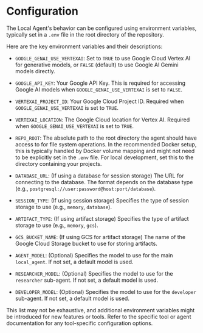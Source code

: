 # Configuration

The Local Agent's behavior can be configured using environment variables, typically set in a `.env` file in the root directory of the repository.

Here are the key environment variables and their descriptions:

*   `GOOGLE_GENAI_USE_VERTEXAI`: Set to `TRUE` to use Google Cloud Vertex AI for generative models, or `FALSE` (default) to use Google AI Gemini models directly.

*   `GOOGLE_API_KEY`: Your Google API Key. This is required for accessing Google AI models when `GOOGLE_GENAI_USE_VERTEXAI` is set to `FALSE`.

*   `VERTEXAI_PROJECT_ID`: Your Google Cloud Project ID. Required when `GOOGLE_GENAI_USE_VERTEXAI` is set to `TRUE`.

*   `VERTEXAI_LOCATION`: The Google Cloud location for Vertex AI. Required when `GOOGLE_GENAI_USE_VERTEXAI` is set to `TRUE`.

*   `REPO_ROOT`: The absolute path to the root directory the agent should have access to for file system operations. In the recommended Docker setup, this is typically handled by Docker volume mapping and might not need to be explicitly set in the `.env` file. For local development, set this to the directory containing your projects.

*   `DATABASE_URL`: (If using a database for session storage) The URL for connecting to the database. The format depends on the database type (e.g., `postgresql://user:password@host:port/database`).

*   `SESSION_TYPE`: (If using session storage) Specifies the type of session storage to use (e.g., `memory`, `database`).

*   `ARTIFACT_TYPE`: (If using artifact storage) Specifies the type of artifact storage to use (e.g., `memory`, `gcs`).

*   `GCS_BUCKET_NAME`: (If using GCS for artifact storage) The name of the Google Cloud Storage bucket to use for storing artifacts.

*   `AGENT_MODEL`: (Optional) Specifies the model to use for the main `local_agent`. If not set, a default model is used.

*   `RESEARCHER_MODEL`: (Optional) Specifies the model to use for the `researcher` sub-agent. If not set, a default model is used.

*   `DEVELOPER_MODEL`: (Optional) Specifies the model to use for the `developer` sub-agent. If not set, a default model is used.

This list may not be exhaustive, and additional environment variables might be introduced for new features or tools. Refer to the specific tool or agent documentation for any tool-specific configuration options.
